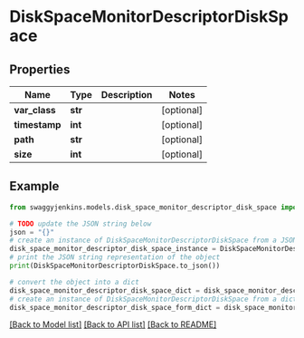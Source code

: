 # DiskSpaceMonitorDescriptorDiskSpace


## Properties

Name | Type | Description | Notes
------------ | ------------- | ------------- | -------------
**var_class** | **str** |  | [optional] 
**timestamp** | **int** |  | [optional] 
**path** | **str** |  | [optional] 
**size** | **int** |  | [optional] 

## Example

```python
from swaggyjenkins.models.disk_space_monitor_descriptor_disk_space import DiskSpaceMonitorDescriptorDiskSpace

# TODO update the JSON string below
json = "{}"
# create an instance of DiskSpaceMonitorDescriptorDiskSpace from a JSON string
disk_space_monitor_descriptor_disk_space_instance = DiskSpaceMonitorDescriptorDiskSpace.from_json(json)
# print the JSON string representation of the object
print(DiskSpaceMonitorDescriptorDiskSpace.to_json())

# convert the object into a dict
disk_space_monitor_descriptor_disk_space_dict = disk_space_monitor_descriptor_disk_space_instance.to_dict()
# create an instance of DiskSpaceMonitorDescriptorDiskSpace from a dict
disk_space_monitor_descriptor_disk_space_form_dict = disk_space_monitor_descriptor_disk_space.from_dict(disk_space_monitor_descriptor_disk_space_dict)
```
[[Back to Model list]](../README.md#documentation-for-models) [[Back to API list]](../README.md#documentation-for-api-endpoints) [[Back to README]](../README.md)


